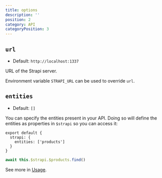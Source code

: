 ```yaml
---
title: options
description: ''
position: 2
category: API
categoryPosition: 3
---
```


## `url`

- Default: `http://localhost:1337`

URL of the Strapi server.

Environment variable `STRAPI_URL` can be used to override `url`.

## `entities`

- Default: `[]`

You can specify the entities present in your API. Doing so will define the entities as properties in `$strapi` so you can access it:

```js{}[nuxt.config.js]
export default {
  strapi: {
    entities: ['products']
  }
}
```

```js
await this.$strapi.$products.find()
```

See more in [Usage](/usage).